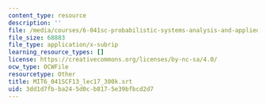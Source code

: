 ```yaml
---
content_type: resource
description: ''
file: /media/courses/6-041sc-probabilistic-systems-analysis-and-applied-probability-fall-2013/3dd1d7fbba245d0cb8175e39bfbcd2d7_MIT6_041SCF13_lec17_300k.vtt
file_size: 68883
file_type: application/x-subrip
learning_resource_types: []
license: https://creativecommons.org/licenses/by-nc-sa/4.0/
ocw_type: OCWFile
resourcetype: Other
title: MIT6_041SCF13_lec17_300k.srt
uid: 3dd1d7fb-ba24-5d0c-b817-5e39bfbcd2d7
---
```

